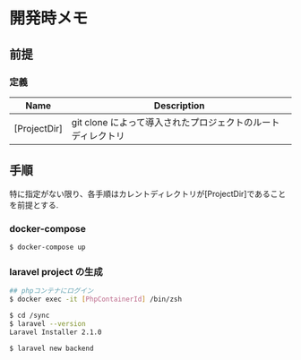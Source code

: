 # 開発時メモ

## 前提

### 定義
| Name | Description |
| --- | --- |
| [ProjectDir] | git clone によって導入されたプロジェクトのルートディレクトリ |

## 手順

特に指定がない限り、各手順はカレントディレクトリが[ProjectDir]であることを前提とする.

### docker-compose 
```bash
$ docker-compose up
```

### laravel project の生成
```bash 
## phpコンテナにログイン
$ docker exec -it [PhpContainerId] /bin/zsh

$ cd /sync
$ laravel --version 
Laravel Installer 2.1.0

$ laravel new backend
```